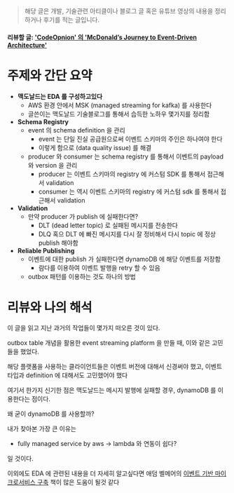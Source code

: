 > 해당 글은 개발, 기술관련 아티클이나 블로그 글 혹은 유튜브 영상의 내용을 정리하거나 후기를 적는 글입니다.

#### 리뷰할 글: ['CodeOpnion' 의 'McDonald’s Journey to Event-Driven Architecture'](https://codeopinion.com/mcdonalds-journey-to-event-driven-architecture/)

# 주제와 간단 요약

- **맥도날드는 EDA 를 구성하고있다**
  - AWS 환경 안에서 MSK (managed streaming for kafka) 를 사용한다
  - 글쓴이는 맥도날드 기술블로그를 통해서 습득한 노하우 몇가지를 정리함
- **Schema Registry**
  - event 의 schema definition 을 관리
    - event 는 단일 진실 공급원으로써 이벤트 스키마의 주인은 하나여야 한다
    - 이렇게 함으로 (data quality issue) 를 해결
  - producer 와 consumer 는 schema registry 를 통해서 이벤트의 payload 와 version 을 관리
    - producer 는 이벤트 스키마의 registry 에 커스텀 SDK 를 통해서 접근해서 validation
    - consumer 는 역시 이벤트 스키마의 registry 에 커스텀 sdk 를 통해서 접근해서 validation
- **Validation**
  - 만약 producer 가 publish 에 실패한다면?
    - DLT (dead letter topic) 로 실패된 메시지를 전송한다
    - DLQ 혹으 DLT 에 빠진 메시지를 다시 잘 정비해서 다시 topic 에 정상 publish 해야함
- **Reliable Publishing**
  - 이벤트에 대한 publish 가 실패한다면 dynamoDB 에 해당 이벤트를 저장함
    - 람다를 이용하여 이벤트 발행을 retry 할 수 있음
  - outbox 패턴를 이용하는 것도 하나의 방법

# 리뷰와 나의 해석

이 글을 읽고 지난 과거의 작업들이 몇가지 떠오른 것이 있다.

outbox table 개념을 활용한 event streaming platform 을 만들 때, 이와 같은 고민들을 했었다.

해당 플랫폼을 사용하는 클라이언트들은 이벤트 버전에 대해서 신경써야 했고, 이벤트 타입과 definition 에 대해서도 고민했어야 했다

여기서 한가지 신기한 점은 맥도날드는 메시지 발행에 실패할 경우, dynamoDB 를 이용한다는 점이다.

왜 굳이 dynamoDB 를 사용할까?

내가 찾아본 가장 큰 이유는

- fully managed service by aws -> lambda 와 연동이 쉽다?

일 것이다.

이외에도 EDA 에 관련된 내용을 더 자세히 알고싶다면 애덤 벨메어의 [이벤트 기반 마이크로서비스 구축](http://www.yes24.com/Product/Goods/99423020) 책이 많은 도움이 될것 같다
